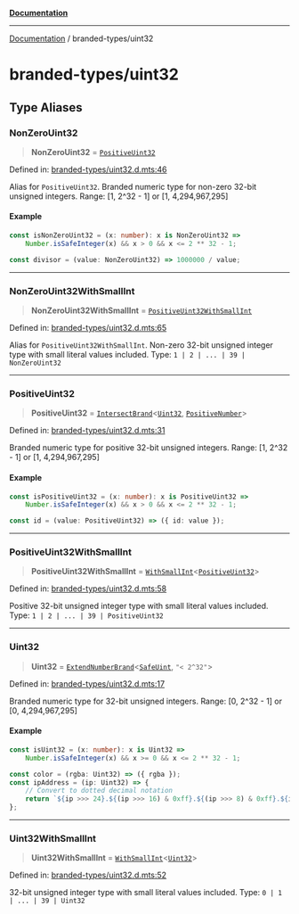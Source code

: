 [**Documentation**](../README.md)

---

[Documentation](../README.md) / branded-types/uint32

# branded-types/uint32

## Type Aliases

### NonZeroUint32

> **NonZeroUint32** = [`PositiveUint32`](#positiveuint32)

Defined in: [branded-types/uint32.d.mts:46](https://github.com/noshiro-pf/ts-type-forge/blob/main/src/branded-types/uint32.d.mts#L46)

Alias for `PositiveUint32`.
Branded numeric type for non-zero 32-bit unsigned integers.
Range: [1, 2^32 - 1] or [1, 4,294,967,295]

#### Example

```ts
const isNonZeroUint32 = (x: number): x is NonZeroUint32 =>
    Number.isSafeInteger(x) && x > 0 && x <= 2 ** 32 - 1;

const divisor = (value: NonZeroUint32) => 1000000 / value;
```

---

### NonZeroUint32WithSmallInt

> **NonZeroUint32WithSmallInt** = [`PositiveUint32WithSmallInt`](#positiveuint32withsmallint)

Defined in: [branded-types/uint32.d.mts:65](https://github.com/noshiro-pf/ts-type-forge/blob/main/src/branded-types/uint32.d.mts#L65)

Alias for `PositiveUint32WithSmallInt`.
Non-zero 32-bit unsigned integer type with small literal values included.
Type: `1 | 2 | ... | 39 | NonZeroUint32`

---

### PositiveUint32

> **PositiveUint32** = [`IntersectBrand`](brand/README.md#intersectbrand)\<[`Uint32`](#uint32), [`PositiveNumber`](core.md#positivenumber)\>

Defined in: [branded-types/uint32.d.mts:31](https://github.com/noshiro-pf/ts-type-forge/blob/main/src/branded-types/uint32.d.mts#L31)

Branded numeric type for positive 32-bit unsigned integers.
Range: [1, 2^32 - 1] or [1, 4,294,967,295]

#### Example

```ts
const isPositiveUint32 = (x: number): x is PositiveUint32 =>
    Number.isSafeInteger(x) && x > 0 && x <= 2 ** 32 - 1;

const id = (value: PositiveUint32) => ({ id: value });
```

---

### PositiveUint32WithSmallInt

> **PositiveUint32WithSmallInt** = [`WithSmallInt`](small-int.md#withsmallint)\<[`PositiveUint32`](#positiveuint32)\>

Defined in: [branded-types/uint32.d.mts:58](https://github.com/noshiro-pf/ts-type-forge/blob/main/src/branded-types/uint32.d.mts#L58)

Positive 32-bit unsigned integer type with small literal values included.
Type: `1 | 2 | ... | 39 | PositiveUint32`

---

### Uint32

> **Uint32** = [`ExtendNumberBrand`](brand/namespaces/TSTypeForgeInternals/README.md#extendnumberbrand)\<[`SafeUint`](safe-int.md#safeuint), `"< 2^32"`\>

Defined in: [branded-types/uint32.d.mts:17](https://github.com/noshiro-pf/ts-type-forge/blob/main/src/branded-types/uint32.d.mts#L17)

Branded numeric type for 32-bit unsigned integers.
Range: [0, 2^32 - 1] or [0, 4,294,967,295]

#### Example

```ts
const isUint32 = (x: number): x is Uint32 =>
    Number.isSafeInteger(x) && x >= 0 && x <= 2 ** 32 - 1;

const color = (rgba: Uint32) => ({ rgba });
const ipAddress = (ip: Uint32) => {
    // Convert to dotted decimal notation
    return `${ip >>> 24}.${(ip >>> 16) & 0xff}.${(ip >>> 8) & 0xff}.${ip & 0xff}`;
};
```

---

### Uint32WithSmallInt

> **Uint32WithSmallInt** = [`WithSmallInt`](small-int.md#withsmallint)\<[`Uint32`](#uint32)\>

Defined in: [branded-types/uint32.d.mts:52](https://github.com/noshiro-pf/ts-type-forge/blob/main/src/branded-types/uint32.d.mts#L52)

32-bit unsigned integer type with small literal values included.
Type: `0 | 1 | ... | 39 | Uint32`
